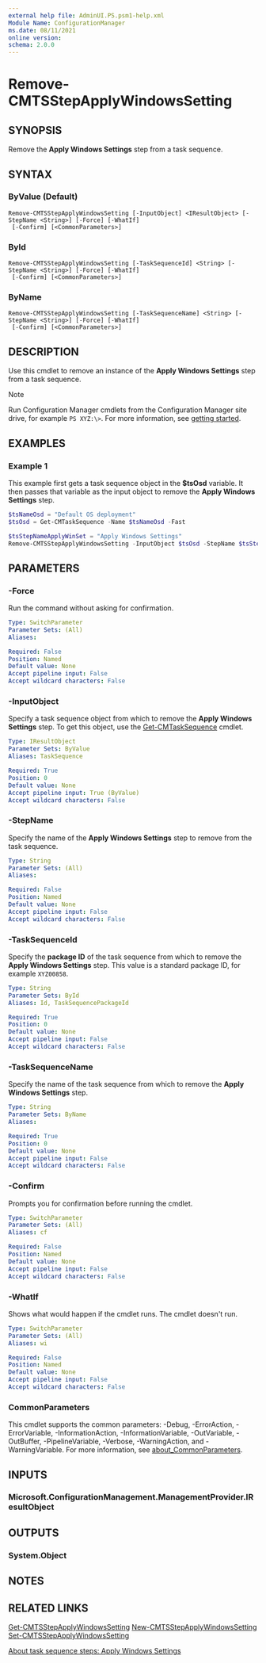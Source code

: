 ```yaml
---
external help file: AdminUI.PS.psm1-help.xml
Module Name: ConfigurationManager
ms.date: 08/11/2021
online version:
schema: 2.0.0
---
```


# Remove-CMTSStepApplyWindowsSetting

## SYNOPSIS

Remove the **Apply Windows Settings** step from a task sequence.

## SYNTAX

### ByValue (Default)
```
Remove-CMTSStepApplyWindowsSetting [-InputObject] <IResultObject> [-StepName <String>] [-Force] [-WhatIf]
 [-Confirm] [<CommonParameters>]
```

### ById
```
Remove-CMTSStepApplyWindowsSetting [-TaskSequenceId] <String> [-StepName <String>] [-Force] [-WhatIf]
 [-Confirm] [<CommonParameters>]
```

### ByName
```
Remove-CMTSStepApplyWindowsSetting [-TaskSequenceName] <String> [-StepName <String>] [-Force] [-WhatIf]
 [-Confirm] [<CommonParameters>]
```

## DESCRIPTION

Use this cmdlet to remove an instance of the **Apply Windows Settings** step from a task sequence.

> [!NOTE]
> Run Configuration Manager cmdlets from the Configuration Manager site drive, for example `PS XYZ:\>`. For more information, see [getting started](/powershell/sccm/overview).

## EXAMPLES

### Example 1

This example first gets a task sequence object in the **$tsOsd** variable. It then passes that variable as the input object to remove the **Apply Windows Settings** step.

```powershell
$tsNameOsd = "Default OS deployment"
$tsOsd = Get-CMTaskSequence -Name $tsNameOsd -Fast

$tsStepNameApplyWinSet = "Apply Windows Settings"
Remove-CMTSStepApplyWindowsSetting -InputObject $tsOsd -StepName $tsStepNameApplyWinSet -Force
```

## PARAMETERS

### -Force

Run the command without asking for confirmation.

```yaml
Type: SwitchParameter
Parameter Sets: (All)
Aliases:

Required: False
Position: Named
Default value: None
Accept pipeline input: False
Accept wildcard characters: False
```

### -InputObject

Specify a task sequence object from which to remove the **Apply Windows Settings** step. To get this object, use the [Get-CMTaskSequence](Get-CMTaskSequence.md) cmdlet.

```yaml
Type: IResultObject
Parameter Sets: ByValue
Aliases: TaskSequence

Required: True
Position: 0
Default value: None
Accept pipeline input: True (ByValue)
Accept wildcard characters: False
```

### -StepName

Specify the name of the **Apply Windows Settings** step to remove from the task sequence.

```yaml
Type: String
Parameter Sets: (All)
Aliases:

Required: False
Position: Named
Default value: None
Accept pipeline input: False
Accept wildcard characters: False
```

### -TaskSequenceId

Specify the **package ID** of the task sequence from which to remove the **Apply Windows Settings** step. This value is a standard package ID, for example `XYZ00858`.

```yaml
Type: String
Parameter Sets: ById
Aliases: Id, TaskSequencePackageId

Required: True
Position: 0
Default value: None
Accept pipeline input: False
Accept wildcard characters: False
```

### -TaskSequenceName

Specify the name of the task sequence from which to remove the **Apply Windows Settings** step.

```yaml
Type: String
Parameter Sets: ByName
Aliases:

Required: True
Position: 0
Default value: None
Accept pipeline input: False
Accept wildcard characters: False
```

### -Confirm

Prompts you for confirmation before running the cmdlet.

```yaml
Type: SwitchParameter
Parameter Sets: (All)
Aliases: cf

Required: False
Position: Named
Default value: None
Accept pipeline input: False
Accept wildcard characters: False
```

### -WhatIf

Shows what would happen if the cmdlet runs. The cmdlet doesn't run.

```yaml
Type: SwitchParameter
Parameter Sets: (All)
Aliases: wi

Required: False
Position: Named
Default value: None
Accept pipeline input: False
Accept wildcard characters: False
```

### CommonParameters
This cmdlet supports the common parameters: -Debug, -ErrorAction, -ErrorVariable, -InformationAction, -InformationVariable, -OutVariable, -OutBuffer, -PipelineVariable, -Verbose, -WarningAction, and -WarningVariable. For more information, see [about_CommonParameters](http://go.microsoft.com/fwlink/?LinkID=113216).

## INPUTS

### Microsoft.ConfigurationManagement.ManagementProvider.IResultObject

## OUTPUTS

### System.Object

## NOTES

## RELATED LINKS

[Get-CMTSStepApplyWindowsSetting](Get-CMTSStepApplyWindowsSetting.md)
[New-CMTSStepApplyWindowsSetting](New-CMTSStepApplyWindowsSetting.md)
[Set-CMTSStepApplyWindowsSetting](Set-CMTSStepApplyWindowsSetting.md)

[About task sequence steps: Apply Windows Settings](/mem/configmgr/osd/understand/task-sequence-steps#BKMK_ApplyWindowsSettings)
